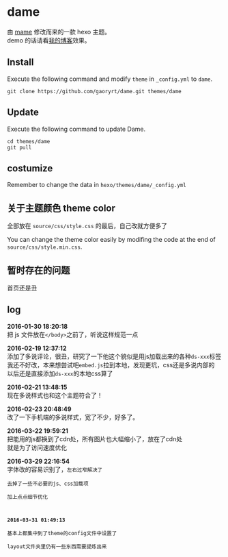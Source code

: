 # dame

由 [mame](https://github.com/chadluo/hexo-theme-mame) 修改而来的一款 hexo 主题。  
demo 的话请看[我的博客](http://gaoryrt.github.io)效果。

## Install

Execute the following command and modify `theme` in `_config.yml` to `dame`.

```
git clone https://github.com/gaoryrt/dame.git themes/dame
```

## Update

Execute the following command to update Dame.

```
cd themes/dame
git pull
```

## costumize

Remember to change the data in `hexo/themes/dame/_config.yml`

## 关于主题颜色 theme color  

全部放在 `source/css/style.css` 的最后，自己改就方便多了  

You can change the theme color easily by modifing the code at the end of `source/css/style.min.css`.  

## 暂时存在的问题 
  
首页还是丑  

## log
**2016-01-30 18:20:18**  
把 js 文件放在`</body>`之前了，听说这样规范一点  

**2016-02-19 12:37:12**  
添加了多说评论，很丑，研究了一下他这个貌似是用js加载出来的各种`ds-xxx`标签  
我还不好改，本来想尝试吧`embed.js`拉到本地，发现更坑，css还是多说内部的  
以后还是直接添加`ds-xxx`的本地css算了  

**2016-02-21 13:48:15**  
现在多说样式也和这个主题符合了！

**2016-02-23 20:48:49**  
改了一下手机端的多说样式，宽了不少，好多了。

**2016-03-22 19:59:21**  
把能用的js都换到了cdn处，所有图片也大幅缩小了，放在了cdn处  
就是为了访问速度优化

**2016-03-29 22:16:54**  
字体改的容易识别了，<code>左右过窄解决了   
去掉了一些不必要的js、css加载项  
加上点点细节优化

**2016-03-31 01:49:13**  
基本上都集中到了theme的config文件中设置了  
layout文件夹里仍有一些东西需要提炼出来  
